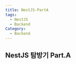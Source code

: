 ```yaml
---
title: NestJS-PartA
tags: 
  - NestJS
  - Backend
Category:
  - Backend
---
```


## NestJS 탐방기 Part.A

